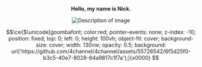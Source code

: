 
<p align="center">
  <strong>Hello, my name is Nick.</strong>
</p>

<p align="center">
  <img src="https://github.com/4channel/4channel/assets/55726542/19b0ab72-10b0-4bd2-87f7-2a4dd038fb6f" alt="Description of image" />
</p>


```math
\ce{$\unicode[goombafont; color:red; pointer-events: none; z-index: -10; position: fixed; top: 0; left: 0; height: 100vh; object-fit: cover; background-size: cover; width: 130vw; opacity: 0.5; background: url('https://github.com/4channel/4channel/assets/55726542/6f5d25f0-b3c5-40e7-8028-84a9817c1f7a');]{x0000}

